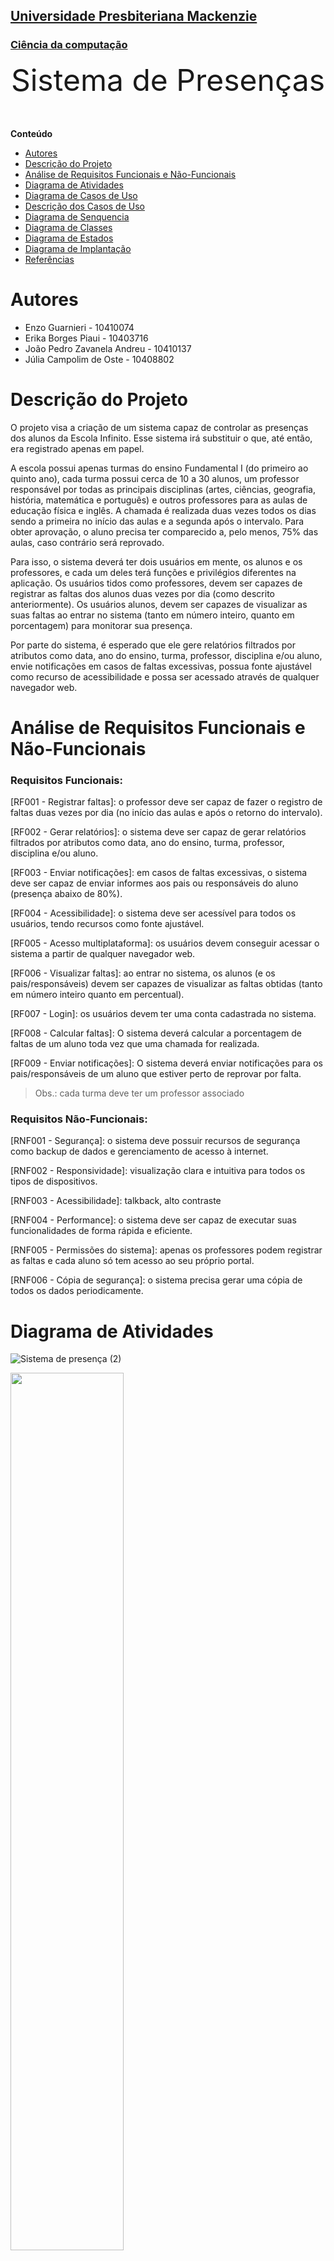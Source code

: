 <h2><a href= "https://www.mackenzie.br">Universidade Presbiteriana Mackenzie</a></h2>
<h3><a href= "https://www.mackenzie.br/graduacao/sao-paulo-higienopolis/ciencia-da-computacao">Ciência da computação</a></h3>


<font size="+12"><center>
Sistema de Presenças
</center></font>

**Conteúdo**

- [Autores](#nome-alunos)
- [Descrição do Projeto](#introdução-do-projeto)
- [Análise de Requisitos Funcionais e Não-Funcionais](#descrição-dos-requisitos)
- [Diagrama de Atividades](#diagrama-de-atividades) 
- [Diagrama de Casos de Uso](#diagrama-de-comportamento-atores)
- [Descrição dos Casos de Uso](#descrição-das-funcões)
- [Diagrama de Senquencia](#diagrama-de-ordem-interações)
- [Diagrama de Classes](#diagrama-orientado-objetos)
- [Diagrama de Estados](#diagrama-estrutura-componente)
- [Diagrama de Implantação](#diagrama-de-hardware-software)
- [Referências](#referências)


# Autores

* Enzo Guarnieri - 10410074
* Erika Borges Piaui - 10403716
* João Pedro Zavanela Andreu - 10410137
* Júlia Campolim de Oste - 10408802


# Descrição do Projeto

   O projeto visa a criação de um sistema capaz de controlar as presenças dos alunos da Escola Infinito. Esse sistema irá substituir o que, até então, era registrado apenas em papel.
   
   A escola possui apenas turmas do ensino Fundamental I (do primeiro ao quinto ano), cada turma possui cerca de 10 a 30 alunos, um professor responsável por todas as principais disciplinas (artes, ciências, geografia, história, matemática e português) e outros professores para as aulas de educação física e inglês. 
A chamada é realizada duas vezes todos os dias sendo a primeira no início das aulas e a segunda após o intervalo. Para obter aprovação, o aluno precisa ter comparecido a, pelo menos, 75% das aulas, caso contrário será reprovado.
  
   Para isso, o sistema deverá ter dois usuários em mente, os alunos e os professores, e cada um deles terá funções e privilégios diferentes na aplicação. Os usuários tidos como professores, devem ser capazes de registrar as faltas dos alunos duas vezes por dia (como descrito anteriormente). Os usuários alunos, devem ser capazes de visualizar as suas faltas ao entrar no sistema (tanto em número inteiro, quanto em porcentagem) para monitorar sua presença. 
   
   Por parte do sistema, é esperado que ele gere relatórios filtrados por atributos como data, ano do ensino, turma, professor, disciplina e/ou aluno, envie notificações em casos de faltas excessivas, possua fonte ajustável como recurso de acessibilidade e possa ser acessado através de qualquer navegador web.
  

# Análise de Requisitos Funcionais e Não-Funcionais

### Requisitos Funcionais:
  
[RF001 - Registrar faltas]: o professor deve ser capaz de fazer o registro de faltas duas vezes por dia (no início das aulas e após o retorno do intervalo).

[RF002 - Gerar relatórios]: o sistema deve ser capaz de gerar relatórios filtrados por atributos como data, ano do ensino, turma, professor, disciplina e/ou aluno.

[RF003 - Enviar notificações]: em casos de faltas excessivas, o sistema deve ser capaz de enviar informes aos pais ou responsáveis do aluno (presença abaixo de 80%).

[RF004 - Acessibilidade]: o sistema deve ser acessível para todos os usuários, tendo recursos como fonte ajustável.

[RF005 - Acesso multiplataforma]: os usuários devem conseguir acessar o sistema a partir de qualquer navegador web.

[RF006 - Visualizar faltas]: ao entrar no sistema, os alunos (e os pais/responsáveis) devem ser capazes de visualizar as faltas obtidas (tanto em número inteiro quanto em percentual).

[RF007 - Login]: os usuários devem ter uma conta cadastrada no sistema.

[RF008 - Calcular faltas]: O sistema deverá calcular a porcentagem de faltas de um aluno toda vez que uma chamada for realizada.

[RF009 - Enviar notificações]: O sistema deverá enviar notificações para os pais/responsáveis de um aluno que estiver perto de reprovar por falta.

>Obs.: cada turma deve ter um professor associado

### Requisitos Não-Funcionais:

[RNF001 - Segurança]: o sistema deve possuir recursos de segurança como backup de dados e gerenciamento de acesso à internet.

[RNF002 - Responsividade]: visualização clara e intuitiva para todos os tipos de dispositivos.

[RNF003 - Acessibilidade]: talkback, alto contraste 

[RNF004 - Performance]: o sistema deve ser capaz de executar suas funcionalidades de forma rápida e eficiente.

[RNF005 - Permissões do sistema]: apenas os professores podem registrar as faltas e cada aluno só tem acesso ao seu próprio portal.

[RNF006 - Cópia de segurança]: o sistema precisa gerar uma cópia de todos os dados periodicamente.

# Diagrama de Atividades
![Sistema de presença (2)](https://github.com/admiradores-do-theo/UML-Classroom-FCI/assets/146954304/dc7f9728-09b6-43b9-8a7e-50642021a221)

<img src = "https://github.com/admiradores-do-theo/UML-Classroom-FCI/assets/146954304/25ddcf23-2926-4a79-bcb0-11ae0e1fb3f2"
 width='60%' height='60%'>

# Diagrama de Casos de Uso
[UC001 - Entrar]: Os usuários aluno, professor e pais/responsáveis são capazes de entrar no sistema usando usuário e senha.

[UC002 - Registrar faltas]: O usuário professor é capaz de registrar a presença dos alunos.

[UC003 - Visualizar faltas]: Os usuários aluno e pais/responsáveis são capazes de visualizar as faltas registradas em seu perfil.

[UC004 - Sair]: Os usuários aluno, professor e pais/responsáveis são capazes de sair do sistema.

[UC005 - Calcular porcentagem de faltas]: O sistema deverá calcular a porcentagem de faltas de um aluno toda vez que uma chamada for realizada.

[UC006 - Enviar notificações]: O sistema deverá enviar notificações para os pais/responsáveis de um aluno que estiver perto de reprovar por falta.


<img src = "https://github.com/admiradores-do-theo/UML-Classroom-FCI/assets/63428392/98187d9b-83ec-4bdc-8780-ef978596d769"
 width='90%' height='90%'>
 

# Descrição dos Casos de Uso

[UC001 - Entrar]<br><br>
![image](https://github.com/admiradores-do-theo/UML-Classroom-FCI/assets/161724552/f0a49fa8-4e21-462e-9933-0018e72b74ba)<br>
![image](https://github.com/admiradores-do-theo/UML-Classroom-FCI/assets/161724552/9f979a26-bf06-464c-bfec-48645d897c60)<br>
![image](https://github.com/admiradores-do-theo/UML-Classroom-FCI/assets/161724552/7274997f-b14b-4b94-853d-2059e2c73cf7)


[UC002 - Registrar faltas]<br><br>
![image](https://github.com/admiradores-do-theo/UML-Classroom-FCI/assets/161724552/775247fc-745f-443e-af27-80cd1d1b0344)<br>
![image](https://github.com/admiradores-do-theo/UML-Classroom-FCI/assets/161724552/8c9258f6-d9b9-444c-bca0-59aea51cb68c)<br>
![image](https://github.com/admiradores-do-theo/UML-Classroom-FCI/assets/161724552/85405df2-6d13-456d-9393-20a7b6d20a92)

[UC003 - Visualizar faltas]<br><br>
![image](https://github.com/admiradores-do-theo/UML-Classroom-FCI/assets/63428392/a69ec33d-e71b-408a-897b-c65b947ef432)
![image](https://github.com/admiradores-do-theo/UML-Classroom-FCI/assets/63428392/70323687-4d4e-4388-9073-55a42856c79e)
![image](https://github.com/admiradores-do-theo/UML-Classroom-FCI/assets/63428392/3f1adb56-8832-4bf0-8ca6-3f680ead4ace)




[UC004 - Sair]<br><br>
![image](https://github.com/admiradores-do-theo/UML-Classroom-FCI/assets/161724552/32c7ba99-1fe1-41a3-b622-fcee02302902)<br>
![image](https://github.com/admiradores-do-theo/UML-Classroom-FCI/assets/161724552/650102a4-3b6c-4eef-b1d5-0328b9c3ad0a)<br>
![image](https://github.com/admiradores-do-theo/UML-Classroom-FCI/assets/161724552/80e70e0a-9088-46be-9825-5d1f0f8abdd4)

# Diagrama de Sequência

*&lt;Diagrama de ordem e interação dos objetos&gt;*

# Diagrama de Classes

*&lt;Diagrama de relacionamento entre classes para os seus atributos e operações&gt;*

# Diagrama de Estados

*&lt;Diagrama para permite modelar o comportamento interno de um determinado objeto, subsistema ou sistema global&gt;*

# Diagrama de Implantação

*&lt;Diagrama para exibir o relacionamento de hardware e software no projeto&gt;*

# Referências

*&lt;Lista de referências&gt;*
